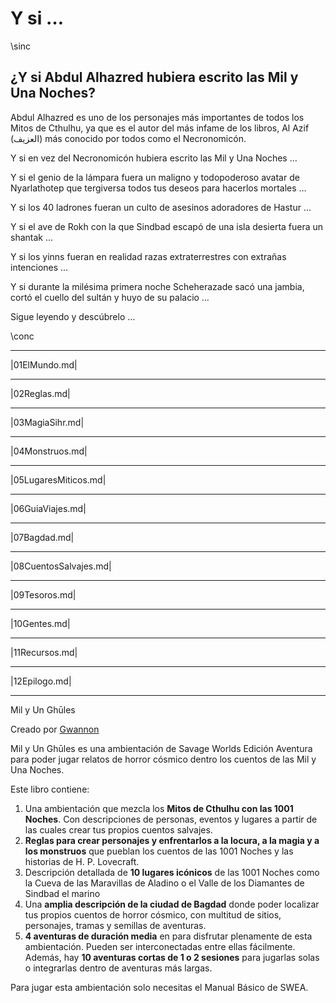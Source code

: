 # Y si …

\sinc

## ¿Y si Abdul Alhazred hubiera escrito las Mil y Una Noches?

Abdul Alhazred es uno de los personajes más importantes de todos los Mitos de Cthulhu, ya que es el autor del más infame de los libros, Al Azif (العزيف) más conocido por todos como el Necronomicón.

Y si en vez del Necronomicón hubiera escrito las Mil y Una Noches …

Y si el genio de la lámpara fuera un maligno y todopoderoso avatar de Nyarlathotep que tergiversa todos tus deseos para hacerlos mortales …

Y si los 40 ladrones fueran un culto de asesinos adoradores de Hastur …

Y si el ave de Rokh con la que Sindbad escapó de una isla desierta fuera un shantak …

Y si los yinns fueran en realidad razas extraterrestres con extrañas intenciones …

Y si durante la milésima primera noche Scheherazade sacó una jambia, cortó el cuello del sultán y huyo de su palacio …

Sigue leyendo y descúbrelo …

\conc

***

|01ElMundo.md|

***

|02Reglas.md|

***

|03MagiaSihr.md|

***

|04Monstruos.md|

***

|05LugaresMiticos.md|

***

|06GuiaViajes.md|

***

|07Bagdad.md|

***

|08CuentosSalvajes.md|

***

|09Tesoros.md|

***

|10Gentes.md|

***

|11Recursos.md|

***

|12Epilogo.md|

***

Mil y Un Ghūles

Creado por [Gwannon](https://gwannon.itch.io/)

Mil y Un Ghūles es una ambientación de Savage Worlds Edición Aventura para poder jugar relatos de horror cósmico dentro los cuentos de las Mil y Una Noches.

Este libro contiene:

1.  Una ambientación que mezcla los **Mitos de Cthulhu con las 1001 Noches**. Con descripciones de personas, eventos y lugares a partir de las cuales crear tus propios cuentos salvajes.
2.  **Reglas para crear personajes y enfrentarlos a la locura, a la magia y a los monstruos** que pueblan los cuentos de las 1001 Noches y las historias de H. P. Lovecraft.
3.  Descripción detallada de **10 lugares icónicos** de las 1001 Noches como la Cueva de las Maravillas de Aladino o el Valle de los Diamantes de Sindbad el marino
4.  Una **amplia descripción de la ciudad de Bagdad** donde poder localizar tus propios cuentos de horror cósmico, con multitud de sitios, personajes, tramas y semillas de aventuras.
5.  **4 aventuras de duración media** en para disfrutar plenamente de esta ambientación. Pueden ser interconectadas entre ellas fácilmente. Además, hay **10 aventuras cortas de 1 o 2 sesiones** para jugarlas solas o integrarlas dentro de aventuras más largas.

Para jugar esta ambientación solo necesitas el Manual Básico de SWEA.